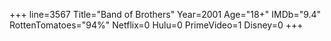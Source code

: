 +++
line=3567
Title="Band of Brothers"
Year=2001
Age="18+"
IMDb="9.4"
RottenTomatoes="94%"
Netflix=0
Hulu=0
PrimeVideo=1
Disney=0
+++

